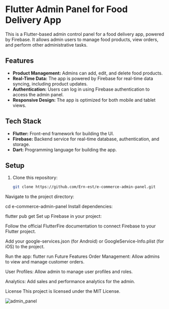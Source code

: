 # Flutter Admin Panel for Food Delivery App

This is a Flutter-based admin control panel for a food delivery app, powered by Firebase. It allows admin users to manage food products, view orders, and perform other administrative tasks.

## Features

- **Product Management:** Admins can add, edit, and delete food products.
- **Real-Time Data:** The app is powered by Firebase for real-time data syncing, including product updates.
- **Authentication:** Users can log in using Firebase authentication to access the admin panel.
- **Responsive Design:** The app is optimized for both mobile and tablet views.

## Tech Stack

- **Flutter:** Front-end framework for building the UI.
- **Firebase:** Backend service for real-time database, authentication, and storage.
- **Dart:** Programming language for building the app.

## Setup

1. Clone this repository:
   ```bash
   git clone https://github.com/Ern-est/e-commerce-admin-panel.git
Navigate to the project directory:

cd e-commerce-admin-panel
Install dependencies:

flutter pub get
Set up Firebase in your project:

Follow the official FlutterFire documentation to connect Firebase to your Flutter project.

Add your google-services.json (for Android) or GoogleService-Info.plist (for iOS) to the project.

Run the app:
flutter run
Future Features
Order Management: Allow admins to view and manage customer orders.

User Profiles: Allow admin to manage user profiles and roles.

Analytics: Add sales and performance analytics for the admin.

License
This project is licensed under the MIT License.

![admin_panel](https://github.com/user-attachments/assets/0f121d3c-9a5b-430a-9511-d21affe02f57)
